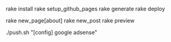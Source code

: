 rake install
rake setup_github_pages
rake generate
rake deploy

rake new_page[about]
rake new_post
rake preview

./push.sh "[config] google adsense"
